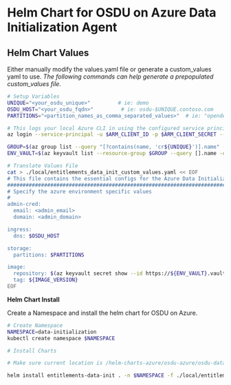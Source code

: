 # Helm Chart for OSDU on Azure Data Initialization Agent

## Helm Chart Values
Either manually modify the values.yaml file or generate a custom_values yaml to use.
_The following commands can help generate a prepopulated custom_values file._
```bash
# Setup Variables
UNIQUE="<your_osdu_unique>"         # ie: demo
OSDU_HOST="<your_osdu_fqdn>"         # ie: osdu-$UNIQUE.contoso.com
PARTITIONS="<partition_names_as_comma_separated_values>"  # ie: "opendes" OR "opendes,opendes1"

# This logs your local Azure CLI in using the configured service principal.
az login --service-principal -u $ARM_CLIENT_ID -p $ARM_CLIENT_SECRET --tenant $ARM_TENANT_ID

GROUP=$(az group list --query "[?contains(name, 'cr${UNIQUE}')].name" -otsv)
ENV_VAULT=$(az keyvault list --resource-group $GROUP --query [].name -otsv)

# Translate Values File
cat > ./local/entitlements_data_init_custom_values.yaml << EOF
# This file contains the essential configs for the Azure Data Initialization Agent
################################################################################
# Specify the azure environment specific values
#
admin-cred:
  email: <admin_email>
  domain: <admin_domain>

ingress:
  dns: $OSDU_HOST

storage:
  partitions: $PARTITIONS

image:
  repository: $(az keyvault secret show --id https://${ENV_VAULT}.vault.azure.net/secrets/container-registry --query value -otsv).azurecr.io
  tag: ${IMAGE_VERSION}
EOF
```

__Helm Chart Install__

Create a Namespace and install the helm chart for OSDU on Azure.

```bash
# Create Namespace
NAMESPACE=data-initialization
kubectl create namespace $NAMESPACE

# Install Charts

# Make sure current location is /helm-charts-azure/osdu-azure/osdu-data-initialization/entitlements-data-initialization

helm install entitlements-data-init . -n $NAMESPACE -f ./local/entitlements_data_init_custom_values.yaml
```